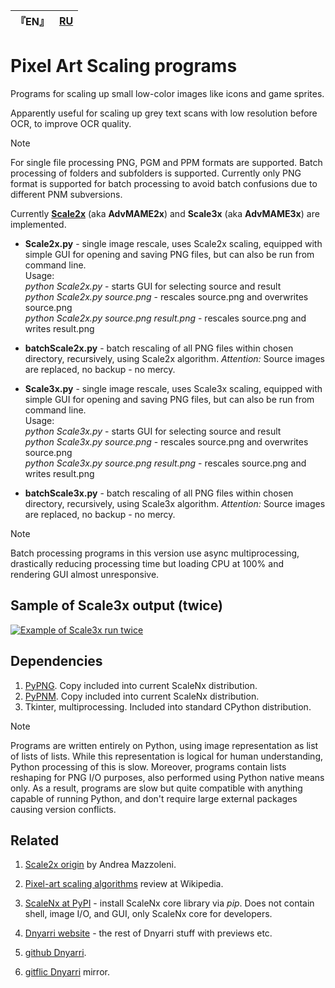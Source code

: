 
| 『EN』 | [RU](README.RU.md) |
| --- | --- |

# Pixel Art Scaling programs

Programs for scaling up small low-color images like icons and game sprites.

Apparently useful for scaling up grey text scans with low resolution before OCR, to improve OCR quality.

> [!NOTE]
> For single file processing PNG, PGM and PPM formats are supported. Batch processing of folders and subfolders is supported. Currently only PNG format is supported for batch processing to avoid batch confusions due to different PNM subversions.

Currently [**Scale2x**](https://www.scale2x.it/) (aka **AdvMAME2x**) and **Scale3x** (aka **AdvMAME3x**) are implemented.  

- **Scale2x.py** - single image rescale, uses Scale2x scaling, equipped with simple GUI for opening and saving PNG files, but can also be run from command line.  
Usage:  
    *python Scale2x.py*                           - starts GUI for selecting source and result  
    *python Scale2x.py source.png*                - rescales source.png and overwrites source.png  
    *python Scale2x.py source.png result.png*     - rescales source.png and writes result.png  

- **batchScale2x.py** - batch rescaling of all PNG files within chosen directory, recursively, using Scale2x algorithm. *Attention:* Source images are replaced, no backup - no mercy.  

- **Scale3x.py** - single image rescale, uses Scale3x scaling, equipped with simple GUI for opening and saving PNG files, but can also be run from command line.  
Usage:  
    *python Scale3x.py*                           - starts GUI for selecting source and result  
    *python Scale3x.py source.png*                - rescales source.png and overwrites source.png  
    *python Scale3x.py source.png result.png*     - rescales source.png and writes result.png  

- **batchScale3x.py** - batch rescaling of all PNG files within chosen directory, recursively, using Scale3x algorithm. *Attention:* Source images are replaced, no backup - no mercy.  

> [!NOTE]
> Batch processing programs in this version use async multiprocessing, drastically reducing processing time but loading CPU at 100% and rendering GUI almost unresponsive.  

## Sample of Scale3x output (twice)

[![Example of Scale3x run twice](https://dnyarri.github.io/imgscalenx/x3x3.png)](https://dnyarri.github.io/scalenx.html)

## Dependencies

1. [PyPNG](https://gitlab.com/drj11/pypng). Copy included into current ScaleNx distribution.
2. [PyPNM](https://pypi.org/project/PyPNM/). Copy included into current ScaleNx distribution.
3. Tkinter, multiprocessing. Included into standard CPython distribution.

> [!NOTE]
> Programs are written entirely on Python, using image representation as list of lists of lists.
> While this representation is logical for human understanding, Python processing of this is slow.
> Moreover, programs contain lists reshaping for PNG I/O purposes, also performed using Python native means only.
> As a result, programs are slow but quite compatible with anything capable of running Python, and don't require large external packages causing version conflicts.

## Related

1. [Scale2x origin](https://github.com/amadvance/scale2x) by Andrea Mazzoleni.

2. [Pixel-art scaling algorithms](https://en.wikipedia.org/wiki/Pixel-art_scaling_algorithms) review at Wikipedia.

3. [ScaleNx at PyPI](https://pypi.org/project/ScaleNx/) - install ScaleNx core library via *pip*. Does not contain shell, image I/O, and GUI, only ScaleNx core for developers.

4. [Dnyarri website](https://dnyarri.github.io) - the rest of Dnyarri stuff with previews etc.

5. [github Dnyarri](https://github.com/Dnyarri).

6. [gitflic Dnyarri](https://gitflic.ru/user/dnyarri) mirror.
